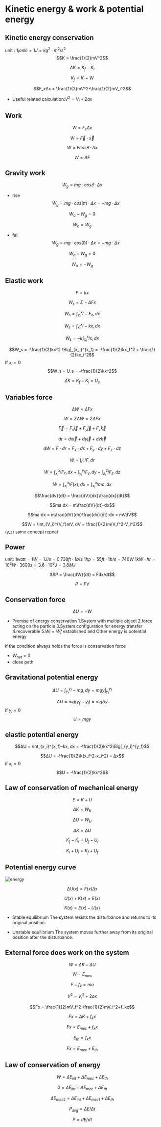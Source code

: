 # Kinetic energy & work & potential energy
## Kinetic energy conservation
unit : $1 jonle = 1 J =kg^2⋅m^2/s^2$
$$K = \frac{1}{2}mV^2$$

$$ΔK = K_f-K_i$$

$$K_f = K_i+W$$

$$F_xΔx = \frac{1}{2}mV^2-\frac{1}{2}mV_i^2$$

* Useful related calculation:$V^2 = V_i+2ax$

## Work
$$W = F_xΔx$$

$$W = \vec{F}⋅\vec{x}$$

$$W = Fcos𝜃⋅Δx$$

$$W = ΔE$$
## Gravity work
$$W_g = mg⋅cos𝜃⋅Δx$$
* rise
$$W_g = mg⋅cos(\pi)⋅Δx = -mg⋅Δx$$

$$W_a+W_g = 0$$

$$W_a = W_g$$
* fall
$$W_g = mg⋅cos(0)⋅Δx = -mg⋅Δx$$

$$W_a-W_g = 0$$

$$W_a = -W_g$$

## Elastic work
$$F = kx$$

$$W_s = Σ-ΔFx$$

$$W_s = \int_{x_i}^{x_f}-F_x, dx$$

$$W_s = \int_{x_i}^{x_f}-kx, dx$$

$$W_s = -k\int_{x_i}^{x_f}x, dx$$

$$W_s = -\frac{1}{2}kx^2 \Big|_{x_i}^{x_f} = -\frac{1}{2}kx_f^2 + \frac{1}{2}kx_i^2$$
If $x_i = 0$
$$W_s = U_s = -\frac{1}{2}kx^2$$

$$ΔK = K_f-K_i = U_s$$
## Variables force
$$ΔW = ΔFx$$

$$W = ΣΔW = ΣΔFx$$

$$\vec{F} = F_x\vec{i}+F_y\vec{j}+F_z\vec{k}$$

$$dr = dx\vec{i}+dy\vec{j}+dz\vec{k}$$

$$dW = F⋅dr = F_x⋅dx+F_y⋅dy+F_z⋅dz$$

$$W = \int_{r_i}^{r_f}F, dr$$

$$W = \int_{x_i}^{x_f}F_x, dx+\int_{y_i}^{y_f}F_y, dy+\int_{z_i}^{z_f}F_z, dz$$

$$W = \int_{x_i}^{x_f}F(x), dx = \int_{x_i}^{x_f}ma, dx $$

$$\frac{dv}{dt} = \frac{dV}{dx}\frac{dx}{dt}$$

$$ma⋅dx = m\frac{dV}{dt}⋅dx$$

$$ma⋅dx = m\frac{dV}{dx}\frac{dx}{dt}⋅dx = mVdV$$

$$W = \int_{V_i}^{V_f}mV, dV = \frac{1}{2}m(V_f^2-V_i^2)$$
(y,z) same concept repeat
## Power
unit:
$1watt = 1W = 1J/s = 0.738ft⋅1b/s$
$1hp = 55ft⋅1b/s = 746W$
$1kW⋅hr = 10^3W⋅3600s = 3.6⋅10^6J = 3.6MJ$

$$P = \frac{dW}{dt} = Fdx/dt$$

$$P = FV$$
## Conservation force
$$ΔU = -W$$
* Premise of energy conservation
1.System with multiple object
2.force acting on the particle
3.System configuration for energy transfer
4.recoverable
5.$Wi = Wf$ established and Other energy is potential energy

if the condition always holds the force is conservation force
* $W_{net} = 0$
* close path
## Gravitational potential energy
$$ΔU = \int_{y_i}^{y_f}-mg, dy = mgy\Big|_{y_i}^{y_f}$$

$$ΔU = mg(y_f-y_i) = mgΔy$$
if $y_i = 0$
$$U = mgy$$
## elastic potential energy
$$ΔU = \int_{x_i}^{x_f}-kx, dx = -\frac{1}{2}kx^2\Big|_{y_i}^{y_f}$$

$$ΔU = -\frac{1}{2}k(x_f^2-x_i^2) = Δx$$
if $x_i = 0$
$$U = -\frac{1}{2}kx^2$$
## Law of conservation of mechanical energy
$$E = K+U$$

$$ΔK = W_K$$

$$ΔU = W_U$$

$$ΔK = ΔU$$

$$K_f-K_i = U_f-U_i$$

$$K_i+U_i = K_f+U_f$$

## Potential energy curve
![energy](https://hackmd.io/_uploads/rkoF4Rufye.png)

$$ΔU(x) = F(x)Δx$$

$$U(x)+K(x) = E(x)$$

$$K(x) = E(x)-U(x)$$

* Stable equilibrium
The system resists the disturbance and returns to its original position. 

* Unstable equilibrium
The system moves further away from its original position after the disturbance.

## External force does work on the system

$$W = ΔK+ΔU$$

$$W = E_{mec}$$

$$F-f_k = ma$$

$$V^2 = V_i^2+2ax$$

$$Fx = \frac{1}{2}mV_f^2-\frac{1}{2}mV_i^2+f_kx$$

$$Fx = ΔK+f_kx$$

$$Fx = E_{mec}+f_kx$$

$$E_{th} = f_kx$$

$$Fx = E_{mec}+E_{th}$$
## Law of conservation of energy
$$W = ΔE_{int}+ΔE_{mec}+ΔE_{th}$$

$$0 = ΔE_{int}+ΔE_{mec}+ΔE_{th}$$

$$ΔE_{mec2} = ΔE_{int}+ΔE_{mec1}+ΔE_{th}$$

$$P_{avg} = ΔE/Δt$$

$$P = dE/dt$$